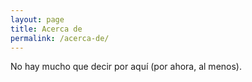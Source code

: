 ```yaml
---
layout: page
title: Acerca de
permalink: /acerca-de/
---
```


No hay mucho que decir por aquí (por ahora, al menos).
